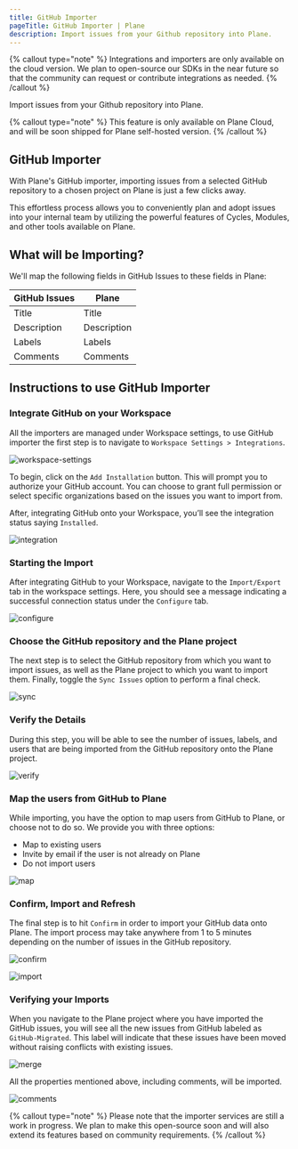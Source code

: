 ```yaml
---
title: GitHub Importer
pageTitle: GitHub Importer | Plane
description: Import issues from your Github repository into Plane.
---
```


{% callout type="note" %}
Integrations and importers are only available on the cloud version. We plan to open-source our SDKs in the near future so that the community can request or contribute integrations as needed.
{% /callout %}

Import issues from your Github repository into Plane.

{% callout type="note" %}
This feature is only available on Plane Cloud, and will be soon shipped for Plane self-hosted version.
{% /callout %}

## GitHub Importer

With Plane's GitHub importer, importing issues from a selected GitHub repository to a chosen project on Plane is just a few clicks away.

This effortless process allows you to conveniently plan and adopt issues into your internal team by utilizing the powerful features of Cycles, Modules, and other tools available on Plane.

## What will be Importing?

We'll map the following fields in GitHub Issues to these fields in Plane:

| GitHub Issues | Plane       |
| ------------- | ----------- |
| Title         | Title       |
| Description   | Description |
| Labels        | Labels      |
| Comments      | Comments    |

## Instructions to use GitHub Importer

### Integrate GitHub on your Workspace

All the importers are managed under Workspace settings, to use GitHub importer the first step is to navigate to `Workspace Settings > Integrations`.

![workspace-settings](/images/workspace-settings.png)

To begin, click on the `Add Installation` button. This will prompt you to authorize your GitHub account. You can choose to grant full permission or select specific organizations based on the issues you want to import from.

After, integrating GitHub onto your Workspace, you’ll see the integration status saying `Installed`.

![integration](/images/integration.png)

### Starting the Import

After integrating GitHub to your Workspace, navigate to the `Import/Export` tab in the workspace settings. Here, you should see a message indicating a successful connection status under the `Configure` tab.

![configure](/images/configure.png)

### Choose the GitHub repository and the Plane project

The next step is to select the GitHub repository from which you want to import issues, as well as the Plane project to which you want to import them. Finally, toggle the `Sync Issues` option to perform a final check.

![sync](/images/sync.png)

### Verify the Details

During this step, you will be able to see the number of issues, labels, and users that are being imported from the GitHub repository onto the Plane project.

![verify](/images/verify.png)

### Map the users from GitHub to Plane

While importing, you have the option to map users from GitHub to Plane, or choose not to do so. We provide you with three options:

- Map to existing users
- Invite by email if the user is not already on Plane
- Do not import users

![map](/images/map.png)

### Confirm, Import and Refresh

The final step is to hit `Confirm` in order to import your GitHub data onto Plane. The import process may take anywhere from 1 to 5 minutes depending on the number of issues in the GitHub repository.

![confirm](/images/confirm.png)

![import](/images/import.png)

### Verifying your Imports

When you navigate to the Plane project where you have imported the GitHub issues, you will see all the new issues from GitHub labeled as `GitHub-Migrated`. This label will indicate that these issues have been moved without raising conflicts with existing issues.

![merge](/images/merge.png)

All the properties mentioned above, including comments, will be imported.

![comments](/images/comments.png)

{% callout type="note" %}
Please note that the importer services are still a work in progress. We plan to make this open-source soon and will also extend its features based on community requirements.
{% /callout %}
